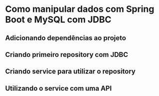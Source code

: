 # Como manipular dados com Spring Boot e MySQL com JDBC

## Adicionando dependências ao projeto

## Criando primeiro repository com JDBC

## Criando service para utilizar o repository

## Utilizando o service com uma API